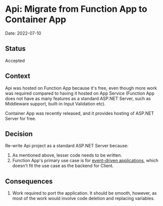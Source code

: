 # Api: Migrate from Function App to Container App

Date: 2022-07-10

## Status

Accepted

## Context

Api was hosted on Function App because it's free, even though more work was required compared to having it hosted on App Service (Function App does not have as many features as a standard ASP.NET Server, such as Middleware support, built-in Input Validation etc). 

Container App was recently released, and it provides hosting of ASP.NET Server for free.

## Decision

Re-write Api project as a standard ASP.NET Server because:

1. As mentioned above, lesser code needs to be written.
1. Function App's primary use case is for [event-driven applications](https://docs.microsoft.com/en-us/azure/container-apps/compare-options#azure-functions), which doesn't fit the use case as the backend for Client. 

## Consequences

1. Work required to port the application. It should be smooth, however, as most of the work would involve code deletion and replacing variables.
